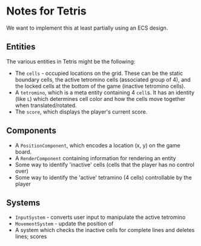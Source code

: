 
# Notes for Tetris
We want to implement this at least partially using an ECS design.

## Entities
The various entities in Tetris might be the following:
- The `cells` - occupied locations on the grid. These can be the static boundary cells,
    the active tetromino cells (associated group of 4), and the locked cells at the bottom
    of the game (inactive tetromino cells). 
- A `tetromino`, which is a meta entity containing 4 `cell`s. It has an identity (like `L`)
    which determines cell color and how the cells move together when translated/rotated.
- The `score`, which displays the player's current score.

## Components
- A `PositionComponent`, which encodes a location (x, y) on the game board.
- A `RenderComponent` containing information for rendering an entity
- Some way to identify 'inactive' cells (cells that the player has no control over)
- Some way to identify the 'active' tetramino (4 cells) controllable by the player

## Systems
- `InputSystem` - converts user input to manipulate the active tetromino
- `MovementSystem` - update the position of 
- A system which checks the inactive cells for complete lines and deletes lines; scores